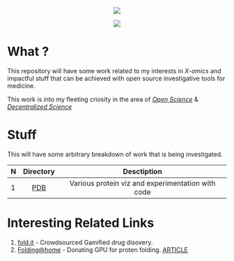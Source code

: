 <p align="center">
<a href="https://bit.ly/m0ham3dx" target="_blank">
  <img src="https://hits.seeyoufarm.com/api/count/incr/badge.svg?url=https%3A%2F%2Fgithub.com%2Fm0ham3dx%2FProteinViz&count_bg=%239D9400&title_bg=%237D0000&icon=obsstudio.svg&icon_color=%23E7E7E7&title=Mutants&edge_flat=false"/>
</a>
</p>

<p align="center">
<a href="https://bit.ly/m0ham3dx" target="_blank">
  <img src="https://media.giphy.com/media/Mb9qUCK3G0ipC2VXkj/giphy.gif"/>
</a>
</p>

# What ?

This repository will have some work related to my interests in _X-omics_ and impactful stuff that can be achieved with open source investigative tools for medicine. 

This work is into my fleeting criosity in the area of [_Open Science_](https://www.unesco.org/en/natural-sciences/open-science) & [_Decentralized Science_](https://www.sciencedirect.com/science/article/pii/S0306457321002089)

# Stuff 

This will have some arbitrary breakdown of work that is being investigated. 

N | Directory | Desctiption
|---|:--:|:---:|
1 | [PDB](/PDB/) | Various protein viz and experimentation with code

# Interesting Related Links 

1. [fold.it](https://fold.it/) - Crowdsourced Gamified drug disovery. 
2. [Folding@home](https://foldingathome.org/) - Donating GPU for proten folding. [ARTICLE](https://news.stanford.edu/pr/02/folding1023.html)